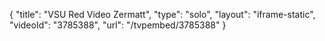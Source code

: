 {
    "title": "VSU Red Video Zermatt",
    "type": "solo",
    "layout": "iframe-static",
    "videoId": "3785388",
    "url": "\/tvpembed\/3785388"
}